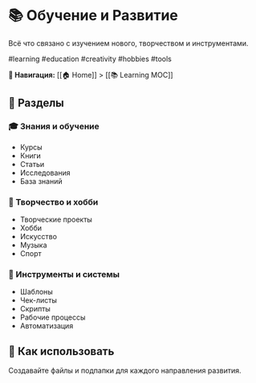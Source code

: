 # 📚 Обучение и Развитие

Всё что связано с изучением нового, творчеством и инструментами.

#learning #education #creativity #hobbies #tools

**📍 Навигация:** [[🏠 Home]] > [[📚 Learning MOC]]

## 📂 Разделы

### 🎓 Знания и обучение
- Курсы
- Книги
- Статьи
- Исследования
- База знаний

### 🎨 Творчество и хобби
- Творческие проекты
- Хобби
- Искусство
- Музыка
- Спорт

### 🔧 Инструменты и системы
- Шаблоны
- Чек-листы
- Скрипты
- Рабочие процессы
- Автоматизация

## 📝 Как использовать
Создавайте файлы и подпапки для каждого направления развития.
